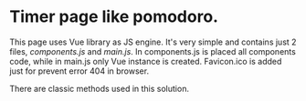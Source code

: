 # Timer page like pomodoro.

This page uses Vue library as JS engine. It's very simple and contains just 2 files, *components.js* and *main.js*. In components.js is placed all components code, while in main.js only Vue instance is created. Favicon.ico is added just for prevent error 404 in browser.

There are classic methods used in this solution.